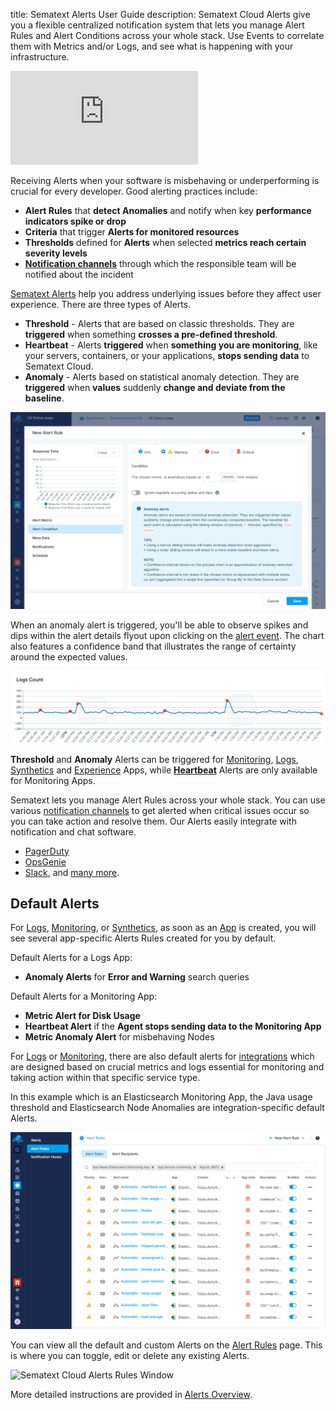 title: Sematext Alerts User Guide
description: Sematext Cloud Alerts give you a flexible centralized notification system that lets you manage Alert Rules and Alert Conditions across your whole stack. Use Events to correlate them with Metrics and/or Logs, and see what is happening with your infrastructure.  

<div class="video_container">
<iframe src="https://www.youtube.com/embed/ik_L7Qk_Aug" 
frameborder="0" allow="autoplay; encrypted-media" 
allowfullscreen class="video"></iframe>
</div>


Receiving Alerts when your software is misbehaving or underperforming is crucial for every developer. Good alerting practices include:

- **Alert Rules** that **detect Anomalies** and notify when key **performance indicators spike or drop**
- **Criteria** that trigger **Alerts for monitored resources**
- **Thresholds** defined for **Alerts** when selected **metrics reach certain severity levels**
- [**Notification channels**](https://sematext.com/docs/alerts/alert-notifications/) through which the responsible team will be notified about the incident

[Sematext Alerts](../alerts) help you address underlying issues before they affect user experience. There are three types of Alerts. 

- **Threshold** - Alerts that are based on classic thresholds. They are **triggered** when something **crosses a pre-defined threshold**.
- **Heartbeat** - Alerts **triggered** when **something you are monitoring**, like your servers, containers, or your applications, **stops sending data** to Sematext Cloud.
- **Anomaly** - Alerts based on statistical anomaly detection. They are **triggered** when **values** suddenly **change and deviate from the baseline**. 

![Sematext Anomaly Alerts](../images/guide/alerts-and-events/anomaly-alerts.png)

When an anomaly alert is triggered, you'll be able to observe spikes and dips within the alert details flyout upon clicking on the [alert event](https://sematext.com/docs/alerts/alert-events/). The chart also features a confidence band that illustrates the range of certainty around the expected values.

![Sematext Anomaly Alert Confidence Band](../images/guide/alerts-and-events/anomaly-alert-confidence-band.png)

**Threshold** and **Anomaly** Alerts can be triggered for [Monitoring](https://sematext.com/docs/alerts/creating-metrics-alerts/), [Logs](https://sematext.com/docs/alerts/creating-logs-alerts/), [Synthetics](https://sematext.com/docs/alerts/creating-synthetics-alerts/) and [Experience](https://sematext.com/docs/alerts/creating-experience-alerts/) Apps, while [**Heartbeat**](https://sematext.com/docs/alerts/creating-heartbeat-alerts/) Alerts are only available for Monitoring Apps.

Sematext lets you manage Alert Rules across your whole stack. You can use various [notification channels](https://sematext.com/docs/alerts/alert-notifications/) to get alerted when critical issues occur so you can take action and resolve them. Our Alerts easily integrate with notification and chat software. 

- [PagerDuty](https://sematext.com/docs/integration/alerts-pagerduty-integration/)
- [OpsGenie](https://sematext.com/docs/integration/alerts-opsgenie-integration/)
- [Slack](https://sematext.com/docs/integration/alerts-slack-integration/), and [many more](https://sematext.com/docs/alerts/alert-notifications/). 

## Default Alerts

For [Logs](../logs), [Monitoring](../monitoring), or [Synthetics](../synthetics), as soon as an [App](./app-guide) is created, you will see several app-specific Alerts Rules created for you by default. 

Default Alerts for a Logs App:

- **Anomaly Alerts** for **Error and Warning** search queries

Default Alerts for a Monitoring App: 

- **Metric Alert for Disk Usage**
- **Heartbeat Alert** if the **Agent stops sending data to the Monitoring App**
- **Metric Anomaly Alert** for misbehaving Nodes

For [Logs](../logs) or [Monitoring](../monitoring), there are also default alerts for [integrations](https://sematext.com/docs/integration/) which are designed based on crucial metrics and logs essential for monitoring and taking action within that specific service type.

In this example which is an Elasticsearch Monitoring App, the Java usage threshold and Elasticsearch Node Anomalies are integration-specific default Alerts.

![Sematext Cloud System Generated Alerts](../images/guide/alerts-and-events/system-generated-alerts.png)

You can view all the default and custom Alerts on the [Alert Rules](https://apps.sematext.com/ui/alerts/rules) page. This is where you can toggle, edit or delete any existing Alerts.

![Sematext Cloud Alerts Rules Window](https://sematext.com/docs/images/guide/alerts-and-events/alert-rules-window.png "Sematext Cloud Alerts Rules Window")

More detailed instructions are provided in [Alerts Overview](https://sematext.com/docs/alerts/#creating-an-alert-rule).
